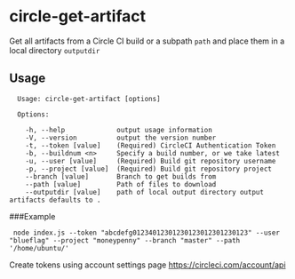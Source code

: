# circle-get-artifact
Get all artifacts from a Circle CI build or a subpath `path` and place them in a local directory `outputdir`

## Usage

```
  Usage: circle-get-artifact [options]

  Options:

    -h, --help             output usage information
    -V, --version          output the version number
    -t, --token [value]    (Required) CircleCI Authentication Token
    -b, --buildnum <n>     Specify a build number, or we take latest
    -u, --user [value]     (Required) Build git repository username
    -p, --project [value]  (Required) Build git repository project
    --branch [value]       Branch to get builds from
    --path [value]         Path of files to download
    --outputdir [value]    path of local output directory output artifacts defaults to .

```

###Example
```
 node index.js --token "abcdefg01234012301230123012301230123" --user "blueflag" --project "moneypenny" --branch "master" --path '/home/ubuntu/'
```

Create tokens using account settings page https://circleci.com/account/api 
